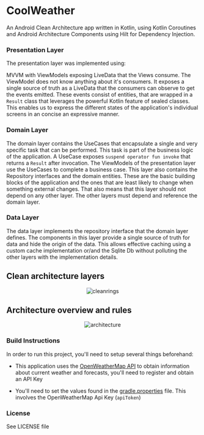# CoolWeather

An Android Clean Architecture app written in Kotlin, using Kotlin Coroutines and Android Architecture Components using Hilt for Dependency Injection.

### Presentation Layer

The presentation layer was implemented using:

MVVM with ViewModels exposing LiveData that the Views consume. The ViewModel does not know anything about it's consumers.
It exposes a single source of truth as a LiveData that the consumers can observe to get the events emitted.
These events consist of entities, that are wrapped in a `Result` class that leverages the powerful Kotlin feature of sealed classes.
This enables us to express the different states of the application's individual screens in an concise an expressive manner.

### Domain Layer

The domain layer contains the UseCases that encapsulate a single and very specific task that can be performed. This task is part of the business logic of the application. A UseCase exposes `suspend operator fun invoke` that returns
a `Result` after invocation. The ViewModels of the presentation layer use the UseCases to complete a business case. This layer also contains the Repository
interfaces and the domain entities. These are the basic building blocks of the application and the ones that are least likely to change when something external changes.
That also means that this layer should not depend on any other layer. The other layers must depend and reference the domain layer.

### Data Layer

The data layer implements the repository interface that the domain layer defines. The components in this layer provide a single source of truth for data and hide the origin of the data.
This allows effective caching using a custom cache implementation or/and the Sqlite Db without polluting the other layers with the implementation details.

## Clean architecture layers

<p align="center">
    <img src="images/rings.png" alt="cleanrings"/>
</p>

## Architecture overview and rules

<p align="center">
    <img src="images/architecture.png" alt="architecture"/>
</p>

### Build Instructions

In order to run this project, you'll need to setup several things beforehand:

- This application uses the [OpenWeatherMap API](http://openweathermap.org) to obtain information about current weather and forecasts,
  you'll need to register and obtain an API Key

- You'll need to set the values found in the [gradle.properties](gradle.properties) file.
  This involves the OpenWeatherMap Api Key (`apiToken`)

### License

See LICENSE file

